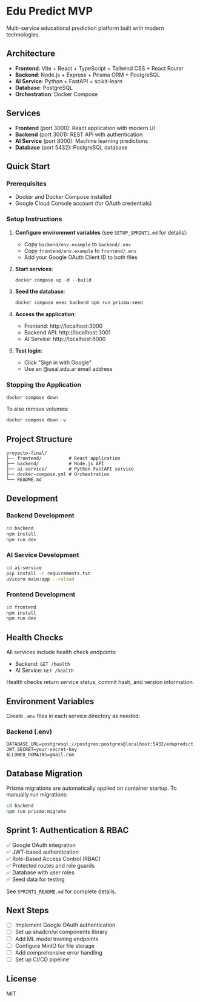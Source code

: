 # Edu Predict MVP

Multi-service educational prediction platform built with modern technologies.

## Architecture

- **Frontend**: Vite + React + TypeScript + Tailwind CSS + React Router
- **Backend**: Node.js + Express + Prisma ORM + PostgreSQL
- **AI Service**: Python + FastAPI + scikit-learn
- **Database**: PostgreSQL
- **Orchestration**: Docker Compose

## Services

- **Frontend** (port 3000): React application with modern UI
- **Backend** (port 3001): REST API with authentication
- **AI Service** (port 8000): Machine learning predictions
- **Database** (port 5432): PostgreSQL database

## Quick Start

### Prerequisites

- Docker and Docker Compose installed
- Google Cloud Console account (for OAuth credentials)

### Setup Instructions

1. **Configure environment variables** (see `SETUP_SPRINT1.md` for details):
   - Copy `backend/env.example` to `backend/.env`
   - Copy `frontend/env.example` to `frontend/.env`
   - Add your Google OAuth Client ID to both files

2. **Start services**:
   ```powershell
   docker compose up -d --build
   ```

3. **Seed the database**:
   ```powershell
   docker compose exec backend npm run prisma:seed
   ```

4. **Access the application**:
   - Frontend: http://localhost:3000
   - Backend API: http://localhost:3001
   - AI Service: http://localhost:8000

5. **Test login**:
   - Click "Sign in with Google"
   - Use an @usal.edu.ar email address

### Stopping the Application

```powershell
docker compose down
```

To also remove volumes:

```powershell
docker compose down -v
```

## Project Structure

```
proyecto-final/
├── frontend/          # React application
├── backend/           # Node.js API
├── ai-service/        # Python FastAPI service
├── docker-compose.yml # Orchestration
└── README.md
```

## Development

### Backend Development

```bash
cd backend
npm install
npm run dev
```

### AI Service Development

```bash
cd ai-service
pip install -r requirements.txt
uvicorn main:app --reload
```

### Frontend Development

```bash
cd frontend
npm install
npm run dev
```

## Health Checks

All services include health check endpoints:

- Backend: `GET /health`
- AI Service: `GET /health`

Health checks return service status, commit hash, and version information.

## Environment Variables

Create `.env` files in each service directory as needed:

### Backend (.env)
```env
DATABASE_URL=postgresql://postgres:postgres@localhost:5432/edupredict
JWT_SECRET=your-secret-key
ALLOWED_DOMAINS=gmail.com
```

## Database Migration

Prisma migrations are automatically applied on container startup. To manually run migrations:

```bash
cd backend
npm run prisma:migrate
```

## Sprint 1: Authentication & RBAC

✅ Google OAuth integration  
✅ JWT-based authentication  
✅ Role-Based Access Control (RBAC)  
✅ Protected routes and role guards  
✅ Database with user roles  
✅ Seed data for testing

See `SPRINT1_README.md` for complete details.  

## Next Steps

- [ ] Implement Google OAuth authentication
- [ ] Set up shadcn/ui components library
- [ ] Add ML model training endpoints
- [ ] Configure MinIO for file storage
- [ ] Add comprehensive error handling
- [ ] Set up CI/CD pipeline

## License

MIT
